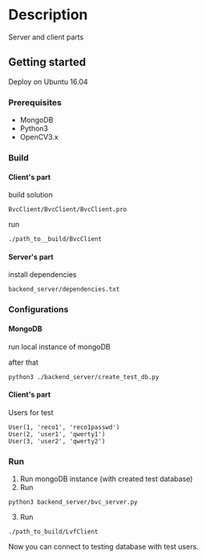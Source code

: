 # Description

Server and client parts

## Getting started

Deploy on Ubuntu 16.04

### Prerequisites

* MongoDB
* Python3
* OpenCV3.x

### Build

#### Client's part

build solution 
```
BvcClient/BvcClient/BvcClient.pro
```
run
```
./path_to__build/BvcClient
```

#### Server's part

install dependencies 

```
backend_server/dependencies.txt
```


### Configurations

#### MongoDB

run local instance of mongoDB

after that

```
python3 ./backend_server/create_test_db.py
```

#### Client's part

Users for test
```
User(1, 'reco1', 'reco1passwd')
User(2, 'user1', 'qwerty1')   
User(3, 'user2', 'qwerty2')
```

### Run

1. Run mongoDB instance (with created test database)
2. Run 
```
python3 backend_server/bvc_server.py
```
3. Run
```
./path_to_build/LvfClient
```

Now you can connect to testing database with test users.

